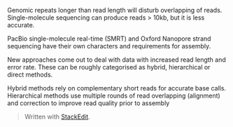 Genomic repeats longer than read length will disturb overlapping of reads. Single-molecule sequencing can produce reads > 10kb, but it is less accurate.

PacBio single-molecule real-time (SMRT) and Oxford Nanopore strand sequencing have their own characters and requirements for assembly. 

New approaches come out to deal with data with increased read length and error rate. These can be roughly categorised as hybrid, hierarchical or direct methods.

Hybrid methods rely on complementary short reads for accurate base calls.
Hierarchical methods use multiple rounds of read  overlapping (alignment) and correction to improve read quality prior to assembly

> Written with [StackEdit](https://stackedit.io/).
<!--stackedit_data:
eyJoaXN0b3J5IjpbLTU3MTcwNDc4NSwtMzA4MzExXX0=
-->